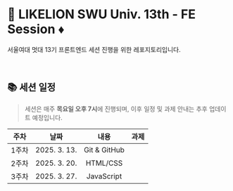 # 🦁 LIKELION SWU Univ. 13th - FE Session ♦️
서울여대 멋대 13기 프론트엔드 세션 진행을 위한 레포지토리입니다.

<br>

## 📚 세션 일정
> 세션은 매주 **목요일 오후 7시**에 진행되며, 이후 일정 및 과제 안내는 추후 업데이트 예정입니다.

| 주차 | 날짜 | 내용 | 과제 |
|:---:|:---:|:---:|:---:|
| 1주차 | 2025. 3. 13. | Git & GitHub |  |
| 2주차 | 2025. 3. 20. | HTML/CSS |  |
| 3주차 | 2025. 3. 27. | JavaScript |  |
<br>
